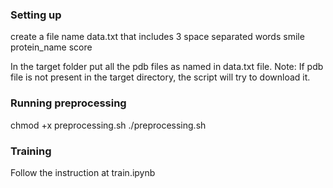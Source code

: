 ### Setting up

create a file name data.txt that includes 3 space separated words
smile protein_name score

In the target folder put all the pdb files as named in data.txt file. Note: If pdb file is not present in the target directory, the script will try to download it.

### Running preprocessing
chmod +x preprocessing.sh
./preprocessing.sh

### Training
Follow the instruction at train.ipynb
